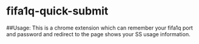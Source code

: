 # fifa1q-quick-submit

##Usage:
This is a chrome extension which can remember your fifa1q port and password and redirect to the page shows your SS usage information.
